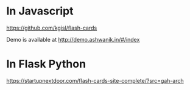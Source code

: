# In Javascript 

https://github.com/kgisl/flash-cards

Demo is available at http://demo.ashwanik.in/#/index


# In Flask Python

https://startupnextdoor.com/flash-cards-site-complete/?src=gah-arch

